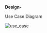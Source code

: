 **Design-**

Use Case Diagram

![use_case](https://user-images.githubusercontent.com/82470968/115014413-ed34a000-9ecf-11eb-9f84-ec7cc731c2b5.jpeg)


